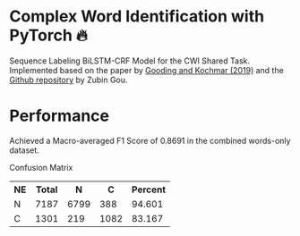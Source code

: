 # Complex Word Identification with PyTorch 🔥
Sequence Labeling BiLSTM-CRF Model for the CWI Shared Task. Implemented based on the paper by <a href="https://aclanthology.org/P19-1109.pdf">Gooding and Kochmar (2019)</a> and the <a href="https://github.com/ZubinGou/NER-BiLSTM-CRF-PyTorch">Github repository</a> by Zubin Gou.

# Performance 
Achieved a Macro-averaged F1 Score of 0.8691 in the combined words-only dataset.

Confusion Matrix
<table>
  <tr>
    <th>NE</th>
    <th>Total</th>
    <th>N</th>
    <th>C</th>
    <th>Percent</th>
  </tr>
  <tr>
    <td>N</td>
    <td>7187</td>
    <td>6799</td>
    <td>388</td>
    <td>94.601</td>
  </tr>
  <tr>
    <td>C</td>
    <td>1301</td>
    <td>219</td>
    <td>1082</td>
    <td>83.167</td>
  </tr>
</table>
